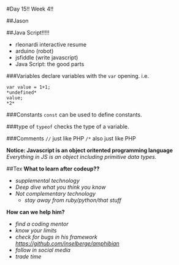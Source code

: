 #Day 15!! Week 4!!

##Jason

##Java Script!!!!!
* rleonardi interactive resume
* arduino (robot)
* jsfiddle (write javascript)
* Java Script: the good parts

###Variables
declare variables with the `var` opening. i.e.
```
var value = 1+1;
*undefined*
value;
*2*
```
###Constants
`const` can be used to define constants.

###type of
`typeof` checks the type of a variable.

###Comments
`//` just like PHP
`/*` also just like PHP

**Notice: Javascript is an object oritented programming language**
*Everything in JS is an object including primitive data types.*


##Tex
**What to learn after codeup??**
* *supplemental technology*
* *Deep dive what you think you know*
* *Not complementary technology*
	* *stay away from ruby/python/that stuff*

**How can we help him?**
* *find a coding mentor*
* *know your limits*
* *check for bugs in his framework https://github.com/inselberge/amphibian*
* *follow in social media*
* *trade time*

